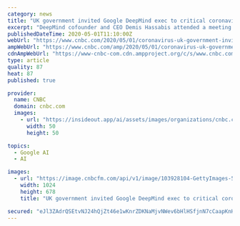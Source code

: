 ```yaml
---
category: news
title: "UK government invited Google DeepMind exec to critical coronavirus meeting"
excerpt: "DeepMind cofounder and CEO Demis Hassabis attended a meeting of the scientific advisory group for emergencies (Sage) on March 18."
publishedDateTime: 2020-05-01T11:10:00Z
webUrl: "https://www.cnbc.com/2020/05/01/coronavirus-uk-government-invited-deepminds-demis-hassabis-to-meeting.html"
ampWebUrl: "https://www.cnbc.com/amp/2020/05/01/coronavirus-uk-government-invited-deepminds-demis-hassabis-to-meeting.html"
cdnAmpWebUrl: "https://www-cnbc-com.cdn.ampproject.org/c/s/www.cnbc.com/amp/2020/05/01/coronavirus-uk-government-invited-deepminds-demis-hassabis-to-meeting.html"
type: article
quality: 87
heat: 87
published: true

provider:
  name: CNBC
  domain: cnbc.com
  images:
    - url: "https://insideout.app/ai/assets/images/organizations/cnbc.com-50x50.jpg"
      width: 50
      height: 50

topics:
  - Google AI
  - AI

images:
  - url: "https://image.cnbcfm.com/api/v1/image/103928104-GettyImages-514242504.jpg?v=1529472645"
    width: 1024
    height: 678
    title: "UK government invited Google DeepMind exec to critical coronavirus meeting"

secured: "eJl3ZAdrQSEtvNJ24hQjZt46e1wKnrZDKNaMjvNWev6bHlHSfjnN7cCaapKnHnrcozuiFLiT6V5ImU5LkRVLDNeKWNXmgOVkJuolN1zS5IUkVPDx/Nzjro+Uo07LNq57kTChycYFO5p1wPjBU7slpatE5sLoM10Y6RMUgR9O1fmZjhWoLLL/Q9gDL2XJGSJ0k+Xip02iQ6xLKcotubS9hEdY2Lfzp6uklUkw/30qt1R49Y8a3nUEVEWQsTTm2HNlHE73UTZfuFKMnOL3T+V95Wi22KKjtSygrK/bkVMVWe9tW6wIti3CstPqrasvzwwzRIDhSMnVGUeT4ZmFrJvOKhuJzUQJVlWr9YgOT2iY/pK+R4ZgfzNaArnIdJmGH+lAcX1gQmK/v2m/JMrMoPQH+bYzDooZhG4tbiHdgmYEd1gbyHxo2mG1Z23USC2DwHukFPg54fhr3dCJXY81wAFW7Yma2YMa7Q+Mefad3Y6fDqE=;AsbtwcJl2ReYg6zhltMZ4Q=="
---
```


